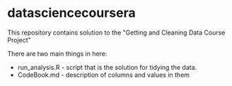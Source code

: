 # datasciencecoursera
This repository contains solution to the "Getting and Cleaning Data Course Project" 

There are two main things in here:
* run_analysis.R - script that is the solution for tidying the data.
* CodeBook.md - description of columns and values in them
